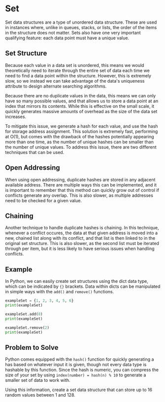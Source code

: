 # Set

Set data structures are a type of unordered data structure. These are used in instances where, unlike in queues, stacks, or lists, the order of the items in the structure does not matter. Sets also have one very important qualifying feature: each data point must have a unique value.

## Set Structure

Because each value in a data set is unordered, this means we would theoretically need to iterate through the entire set of data each time we need to find a data point within the structure. However, this is extremely slow, so we instead we can take advantage of the data's uniqueness attribute to design alternate searching algorithms.

Because there are no duplicate values in the data, this means we can only have so many possible values, and that allows us to store a data point at an index that mirrors its contents. While this is effective on the small scale, it quickly generates massive amounts of overhead as the size of the data set increases.

To mitigate this issue, we generate a hash for each value, and use the hash for storage address assignment. This solution is extremely fast, performing at O(1), but comes with the drawback of the hashes potentially appearing more than one time, as the number of unique hashes can be smaller than the number of unique values. To address this issue, there are two different techniques that can be used.

## Open Addressing

When using open addressing, duplicate hashes are stored in any adjacent available address. There are multiple ways this can be implemented, and it is important to remember that this method can quickly grow out of control if conflicts generate any overlap. This is also slower, as multiple addresses need to be checked for a given value.

## Chaining

Another technique to handle duplicate hashes is chaining. In this technique, whenever a conflict occures, the data at that given address is moved into a new, chained list along with its conflict, and that list is then linked to in the original set structure. This is also slower, as the second list must be iterated through per item, but it is less likely to have serious issues when handling conflicts.

## Example

In Python, we can easily create set structures using the dict data type, which can be indicated by ``{}`` brackets. Data within dicts can be manipulated in simple ways with the ``add()`` and ``remove()`` functions.

```python
exampleSet = {1, 2, 3, 4, 5, 6}
print(exampleSet)

exampleSet.add(8)
print(exampleSet)

exampleSet.remove(2)
print(exampleSet)
```

## Problem to Solve

Python comes equipped with the ``hash()`` function for quickly generating a has based on whatever input it is given, though not every data type is hashable by this function. Since the hash is numeric, you can compress the size of your set by using ``index(number) = hash(n) % 10`` to generate a smaller set of data to work with.

Using this information, create a set data structure that can store up to 16 random values between 1 and 128.